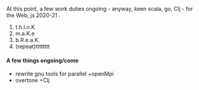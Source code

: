 At this point, a few work duties ongoing - anyway, keen scala, go, Clj - for the Web, js 2020-21 .

1. t.h.I.n.K
2. m.a.K.e
3. b.R.e.a.K.
4. (repeat)tttttttt

#### A few things ongoing/come

* rewrite gnu tools for parallel +openMpi
* overtone +Clj
